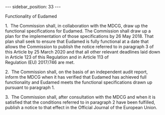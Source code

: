 
<meta data-rh="true" name="docsearch:language" content="en">
<meta data-rh="true" name="docsearch:version" content="current">
<meta data-rh="true" name="docsearch:docusaurus_tag" content="docs-default-current">
        ---
sidebar_position: 33
---
           <p class="stitle-article-norm">Functionality of Eudamed</p>
   <p class="norm">1.&nbsp;&nbsp;The Commission shall, in collaboration 
with the MDCG, draw up the functional specifications for Eudamed. The 
Commission shall draw up a plan for the implementation of those 
specifications by 26 May 2018. That plan shall seek to ensure that 
Eudamed is fully functional at a date that allows the Commission to 
publish the notice referred to in paragraph&nbsp;3 of this 
Article&nbsp;by 25 March 2020 and that all other relevant deadlines laid
 down in Article&nbsp;123 of this Regulation and in Article&nbsp;113 of 
Regulation&nbsp;(EU)&nbsp;2017/746 are met.</p>
   <p class="norm">2.&nbsp;&nbsp;The Commission shall, on the basis of 
an independent audit report, inform the MDCG when it has verified that 
Eudamed has achieved full functionality and Eudamed meets the functional
 specifications drawn up pursuant to paragraph&nbsp;1.</p>
   <p class="norm">3.&nbsp;&nbsp;The Commission shall, after 
consultation with the MDCG and when it is satisfied that the conditions 
referred to in paragraph&nbsp;2 have been fulfilled, publish a notice to
 that effect in the <span class="italics">Official Journal of the European Union</span>.</p>
   <p>
      
      
   </p>
   